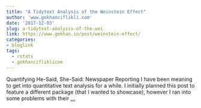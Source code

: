 ```yaml
---
title: "A Tidytext Analysis of the Weinstein Effect"
author: 'www.gokhanciflikli.com'
date: '2017-12-03'
slug: a-tidytext-analysis-of-the-wei
link: https://www.gokhan.io/post/weinstein-effect/
categories:
- bloglink
tags:
  - rstats
  - gokhancifliklicom
---
```


Quantifying He-Said, She-Said: Newspaper Reporting I have been meaning to get into quantitative text analysis for a while. I initially planned this post to feature a different package (that I wanted to showcase), however I ran into some problems with their [... <i class="fas fa-external-link-alt"></i>](https://www.gokhan.io/post/weinstein-effect/)

